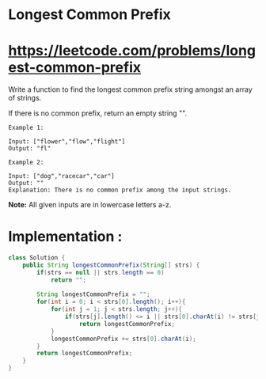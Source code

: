 # Longest Common Prefix
# https://leetcode.com/problems/longest-common-prefix

Write a function to find the longest common prefix string amongst an array of strings.

If there is no common prefix, return an empty string "".
```
Example 1:

Input: ["flower","flow","flight"]
Output: "fl"

Example 2:

Input: ["dog","racecar","car"]
Output: ""
Explanation: There is no common prefix among the input strings.
```
**Note:**
All given inputs are in lowercase letters a-z.


# Implementation :

```java
class Solution {
    public String longestCommonPrefix(String[] strs) {
        if(strs == null || strs.length == 0)
            return "";
            
        String longestCommonPrefix = "";
        for(int i = 0; i < strs[0].length(); i++){
            for(int j = 1; j < strs.length; j++){
                if(strs[j].length() <= i || strs[0].charAt(i) != strs[j].charAt(i))
                    return longestCommonPrefix;
            }
            longestCommonPrefix += strs[0].charAt(i);
        }
        return longestCommonPrefix;
    }
}
```
